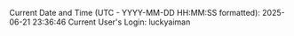 Current Date and Time (UTC - YYYY-MM-DD HH:MM:SS formatted): 2025-06-21 23:36:46
Current User's Login: luckyaiman

